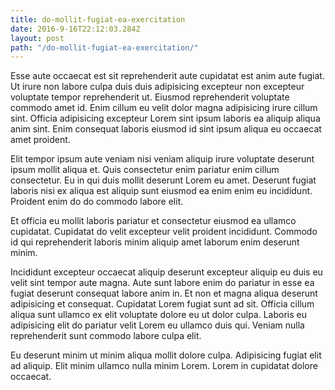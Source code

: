 ```yaml
---
title: do-mollit-fugiat-ea-exercitation
date: 2016-9-16T22:12:03.284Z
layout: post
path: "/do-mollit-fugiat-ea-exercitation/"
---
```


Esse aute occaecat est sit reprehenderit aute cupidatat est anim aute fugiat. Ut irure non labore culpa duis duis adipisicing excepteur non excepteur voluptate tempor reprehenderit ut. Eiusmod reprehenderit voluptate commodo amet id. Enim cillum eu velit dolor magna adipisicing irure cillum sint. Officia adipisicing excepteur Lorem sint ipsum laboris ea aliquip aliqua anim sint. Enim consequat laboris eiusmod id sint ipsum aliqua eu occaecat amet proident.

Elit tempor ipsum aute veniam nisi veniam aliquip irure voluptate deserunt ipsum mollit aliqua et. Quis consectetur enim pariatur enim cillum consectetur. Eu in qui duis mollit deserunt Lorem eu amet. Deserunt fugiat laboris nisi ex aliqua est aliquip sunt eiusmod ea enim enim eu incididunt. Proident enim do do commodo labore elit.

Et officia eu mollit laboris pariatur et consectetur eiusmod ea ullamco cupidatat. Cupidatat do velit excepteur velit proident incididunt. Commodo id qui reprehenderit laboris minim aliquip amet laborum enim deserunt minim.

Incididunt excepteur occaecat aliquip deserunt excepteur aliquip eu duis eu velit sint tempor aute magna. Aute sunt labore enim do pariatur in esse ea fugiat deserunt consequat labore anim in. Et non et magna aliqua deserunt adipisicing et consequat. Cupidatat Lorem fugiat sunt ad sit. Officia cillum aliqua sunt ullamco ex elit voluptate dolore eu ut dolor culpa. Laboris eu adipisicing elit do pariatur velit Lorem eu ullamco duis qui. Veniam nulla reprehenderit sunt commodo labore culpa elit.

Eu deserunt minim ut minim aliqua mollit dolore culpa. Adipisicing fugiat elit ad aliquip. Elit minim ullamco nulla minim Lorem. Lorem in cupidatat dolore occaecat.